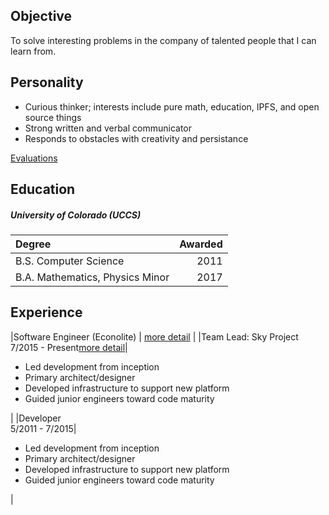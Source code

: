 ## Objective

To solve interesting problems in the company of talented people that I can learn from.

## Personality

 - Curious thinker; interests include pure math, education, IPFS, and open source things
 - Strong written and verbal communicator
 - Responds to obstacles with creativity and persistance

[Evaluations](personality/index.md)

## Education

##### University of Colorado (UCCS)

|Degree                            | Awarded |
|:-----                            | ------: |
| B.S. Computer Science            |    2011 |
| B.A. Mathematics, Physics Minor  |    2017 |

## Experience

|Software Engineer (Econolite) | [more detail](experience/econolite.md) |
|Team Lead: Sky Project<br>7/2015 - Present[more detail](experience/econolite.md)| <ul><li>Led development from inception</li><li>Primary architect/designer</li><li>Developed infrastructure to support new platform</li><li>Guided junior engineers toward code maturity</li></ul>|
|Developer <br>5/2011 - 7/2015| <ul><li>Led development from inception</li><li>Primary architect/designer</li><li>Developed infrastructure to support new platform</li><li>Guided junior engineers toward code maturity</li></ul>|






